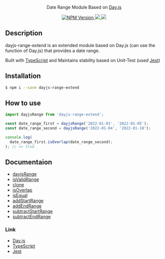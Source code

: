 <p align="center">Date Range Module Based on <a href="https://github.com/iamkun/dayjs" target="_blank">Day.js</a></p>

<p align="center">
    <a href="https://www.npmjs.com/package/dayjs-range-extend">
        <img src="https://img.shields.io/npm/v/dayjs-range-extend.svg?style=flat-square&colorB=51C838" alt="NPM Version" />
    </a>
    <a href="https://github.com/semantic-release/semantic-release">
        <img src="https://img.shields.io/badge/%20%20%F0%9F%93%A6%F0%9F%9A%80-semantic--release-e10079.svg" />
    </a>
    <a href="https://codecov.io/gh/imwh0im/dayjs-range-extend">
      <img src="https://codecov.io/gh/imwh0im/dayjs-range-extend/branch/main/graph/badge.svg?token=JZ8Z0KG42E"/>
    </a>
</p>

## Description
<p>dayjs-range-extend is an extended module based on Day.js (can use the function of Day.js) that provides a date range.</p>
<p>Built with <a href="https://github.com/microsoft/TypeScript" target="_blank">TypeScript</a> and Maintains stability based on Unit-Test (used <a href="https://github.com/facebook/jest">Jest</a>)</p>

## Installation
  ```sh
  $ npm i --save dayjs-range-extend
  ```

## How to use
  ```typescript
  import dayjsRange from 'dayjs-range-extend';

  const date_range_first = dayjsRange('2022-01-01', '2022-01-05');
  const date_range_second = dayjsRange('2022-01-04', '2022-01-10');

  console.log(
    date_range_first.isOverlap(date_range_second);
  ); // => true
  ```

## Documentaion
  - [dayjsRange](/docs/dayjs-range.md)
  - [isValidRange](/docs/is-valid-range.md)
  - [clone](/docs/clone.md)
  - [isOverlap](/docs/is-overlap.md)
  - [isEqual](/docs/is-equal.md)
  - [addStartRange](/docs/add-start-range.md)
  - [addEndRange](/docs/add-end-range.md)
  - [subtractStartRange](/docs/subtract-start-range.md)
  - [subtractEndRange](/docs/subtract-end-range.md)

### Link
  - [Day.js](https://github.com/iamkun/dayjs)
  - [TypeScript](https://github.com/microsoft/TypeScript)
  - [Jest](https://github.com/facebook/jest)
